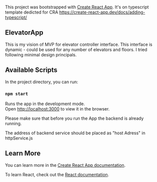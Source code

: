 This project was bootstrapped with [Create React App](https://github.com/facebook/create-react-app).
It's on typescript template dedicted for CRA https://create-react-app.dev/docs/adding-typescript/

## ElevatorApp

This is my vision of MVP for elevator controller interface.
This interface is dynamic - could be used for any number of elevators and floors.
I tried following minimal design principals.


## Available Scripts

In the project directory, you can run:

### `npm start`

Runs the app in the development mode.<br />
Open [http://localhost:3000](http://localhost:3000) to view it in the browser.

Please make sure that before you run the App the backend is already running.

The address of backend service should be placed as "host Adress" in httpService.js


## Learn More

You can learn more in the [Create React App documentation](https://facebook.github.io/create-react-app/docs/getting-started).

To learn React, check out the [React documentation](https://reactjs.org/).

